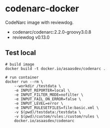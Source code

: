 # codenarc-docker

CodeNarc image with reviewdog.

- codenarc/codenarc:2.2.0-groovy3.0.8
- reviewdog v0.13.0

## Test local

```
# build image
docker build -t docker.io/asaasdev/codenarc .

# run container
docker run --rm \
    --workdir /testdata \
    -e INPUT_REPORTER=local \
    -e INPUT_FILTER_MODE=nofilter \
    -e INPUT_FAIL_ON_ERROR=false \
    -e INPUT_LEVEL=error \
    -e INPUT_RULESETFILES=file:basic.xml \
    -v $(pwd)/testdata:/testdata \
    -v $(pwd)/custom/rules:/custom/rules \
    docker.io/asaasdev/codenarc

```